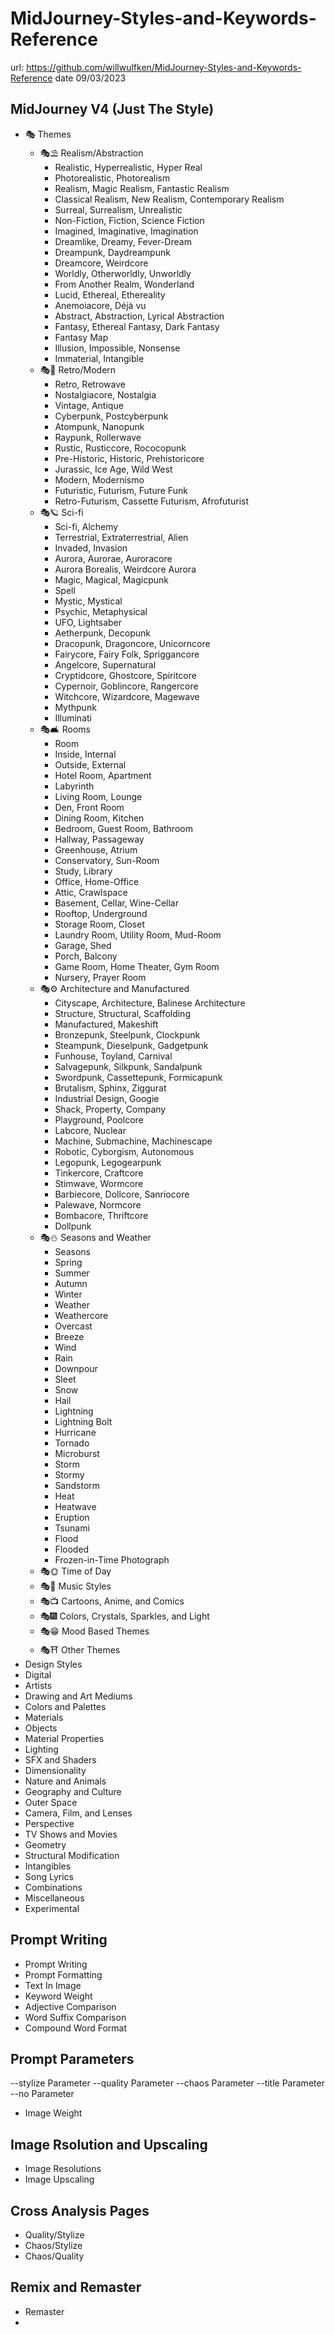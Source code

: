 MidJourney-Styles-and-Keywords-Reference
========================================

url: https://github.com/willwulfken/MidJourney-Styles-and-Keywords-Reference
date 09/03/2023

## MidJourney V4 (Just The Style)

- 🎭 Themes
	+ 🎭⛱ Realism/Abstraction
		- Realistic, Hyperrealistic, Hyper Real
		- Photorealistic, Photorealism
		- Realism, Magic Realism, Fantastic Realism
		- Classical Realism, New Realism, Contemporary Realism
		- Surreal, Surrealism, Unrealistic
		- Non-Fiction, Fiction, Science Fiction
		- Imagined, Imaginative, Imagination
		- Dreamlike, Dreamy, Fever-Dream
		- Dreampunk, Daydreampunk
		- Dreamcore, Weirdcore
		- Worldly, Otherworldly, Unworldly
		- From Another Realm, Wonderland
		- Lucid, Ethereal, Ethereality
		- Anemoiacore, Déjà vu
		- Abstract, Abstraction, Lyrical Abstraction
		- Fantasy, Ethereal Fantasy, Dark Fantasy
		- Fantasy Map
		- Illusion, Impossible, Nonsense
		- Immaterial, Intangible
	+ 🎭💾 Retro/Modern
		- Retro, Retrowave
		- Nostalgiacore, Nostalgia
		- Vintage, Antique
		- Cyberpunk, Postcyberpunk
		- Atompunk, Nanopunk
		- Raypunk, Rollerwave
		- Rustic, Rusticcore, Rococopunk
		- Pre-Historic, Historic, Prehistoricore
		- Jurassic, Ice Age, Wild West
		- Modern, Modernismo
		- Futuristic, Futurism, Future Funk
		- Retro-Futurism, Cassette Futurism, Afrofuturist
	+ 🎭🪐 Sci-fi
		- Sci-fi, Alchemy
		- Terrestrial, Extraterrestrial, Alien
		- Invaded, Invasion
		- Aurora, Aurorae, Auroracore
		- Aurora Borealis, Weirdcore Aurora
		- Magic, Magical, Magicpunk
		- Spell
		- Mystic, Mystical
		- Psychic, Metaphysical
		- UFO, Lightsaber
		- Aetherpunk, Decopunk
		- Dracopunk, Dragoncore, Unicorncore
		- Fairycore, Fairy Folk, Spriggancore
		- Angelcore, Supernatural
		- Cryptidcore, Ghostcore, Spiritcore
		- Cypernoir, Goblincore, Rangercore
		- Witchcore, Wizardcore, Magewave
		- Mythpunk
		- Illuminati
	+ 🎭🛋 Rooms
		- Room
		- Inside, Internal
		- Outside, External
		- Hotel Room, Apartment
		- Labyrinth
		- Living Room, Lounge
		- Den, Front Room
		- Dining Room, Kitchen
		- Bedroom, Guest Room, Bathroom
		- Hallway, Passageway
		- Greenhouse, Atrium
		- Conservatory, Sun-Room
		- Study, Library
		- Office, Home-Office
		- Attic, Crawlspace
		- Basement, Cellar, Wine-Cellar
		- Rooftop, Underground
		- Storage Room, Closet
		- Laundry Room, Utility Room, Mud-Room
		- Garage, Shed
		- Porch, Balcony
		- Game Room, Home Theater, Gym Room
		- Nursery, Prayer Room
	+ 🎭⚙ Architecture and Manufactured
		- Cityscape, Architecture, Balinese Architecture
		- Structure, Structural, Scaffolding
		- Manufactured, Makeshift
		- Bronzepunk, Steelpunk, Clockpunk
		- Steampunk, Dieselpunk, Gadgetpunk
		- Funhouse, Toyland, Carnival
		- Salvagepunk, Silkpunk, Sandalpunk
		- Swordpunk, Cassettepunk, Formicapunk
		- Brutalism, Sphinx, Ziggurat
		- Industrial Design, Googie
		- Shack, Property, Company
		- Playground, Poolcore
		- Labcore, Nuclear
		- Machine, Submachine, Machinescape
		- Robotic, Cyborgism, Autonomous
		- Legopunk, Legogearpunk
		- Tinkercore, Craftcore
		- Stimwave, Wormcore
		- Barbiecore, Dollcore, Sanriocore
		- Palewave, Normcore
		- Bombacore, Thriftcore
		- Dollpunk
	+ 🎭⛄ Seasons and Weather
		- Seasons	
		- Spring	
		- Summer
		- Autumn	
		- Winter
		- Weather	
		- Weathercore	
		- Overcast
		- Breeze	
		- Wind
		- Rain	
		- Downpour
		- Sleet	
		- Snow	
		- Hail
		- Lightning	
		- Lightning Bolt
		- Hurricane	
		- Tornado	
		- Microburst
		- Storm	
		- Stormy
		- Sandstorm
		- Heat	
		- Heatwave	
		- Eruption
		- Tsunami	
		- Flood	
		- Flooded
		- Frozen-in-Time Photograph
	+ 🎭🌞 Time of Day
	+ 🎭🎵 Music Styles
	+ 🎭📺 Cartoons, Anime, and Comics
	+ 🎭🎆 Colors, Crystals, Sparkles, and Light
	+ 🎭😁 Mood Based Themes
	+ 🎭⛩ Other Themes
- Design Styles
- Digital
- Artists
- Drawing and Art Mediums
- Colors and Palettes
- Materials
- Objects
- Material Properties
- Lighting
- SFX and Shaders
- Dimensionality
- Nature and Animals
- Geography and Culture
- Outer Space
- Camera, Film, and Lenses
- Perspective
- TV Shows and Movies
- Geometry
- Structural Modification 
- Intangibles
- Song Lyrics
- Combinations
- Miscellaneous
- Experimental

## Prompt Writing

- Prompt Writing
- Prompt Formatting
- Text In Image
- Keyword Weight
- Adjective Comparison
- Word Suffix Comparison
- Compound Word Format

## Prompt Parameters

--stylize Parameter
--quality Parameter
--chaos Parameter
--title Parameter
--no Parameter
- Image Weight

## Image Rsolution and Upscaling

- Image Resolutions
- Image Upscaling

## Cross Analysis Pages

- Quality/Stylize
- Chaos/Stylize
- Chaos/Quality

## Remix and Remaster

- Remaster
- 